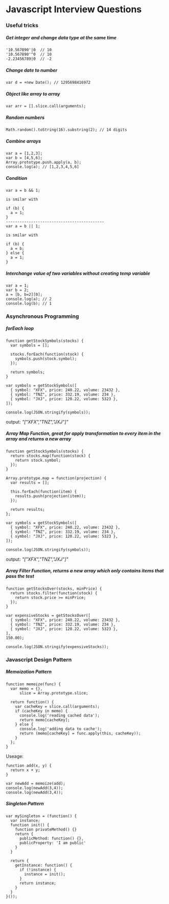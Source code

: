 # Javascript Interview Questions

### Useful tricks
##### Get integer and change data type at the same time
```
'10.567890'|0  // 10
'10.567890'^0  // 10
-2.23456789|0  // -2
```
##### Change date to number
```
var d = +new Date(); // 1295698416972
```
##### Object like array to array
```
var arr = [].slice.call(arguments);
```
##### Random numbers
```
Math.random().toString(16).substring(2); // 14 digits
```
##### Combine arrays
```
var a = [1,2,3];
var b = [4,5,6];
Array.prototype.push.apply(a, b);
console.log(a); // [1,2,3,4,5,6]
```
##### Condition
```
var a = b && 1;

is smilar with

if (b) {
  a = 1;
}
-------------------------------------------
var a = b || 1;

is smilar with

if (b) {
  a = b;
} else {
  a = 1;
}
```
##### Interchange value of two variables without creating temp variable
```
var a = 1;
var b = 2;
a = [b, b=2][0];
console.log(a); // 2
console.log(b); // 1
```

### Asynchronous Programming

##### forEach loop
```
function getStockSymbols(stocks) {
  var symbols = [];
  
  stocks.forEach(function(stock) {
    symbols.push(stock.symbol);
  });
  
  return symbols;
}

var symbols = getStockSymbols([
  { symbol: "XFX", price: 240.22, volume: 23432 },
  { symbol: "TNZ", price: 332.19, volume: 234 },
  { symbol: "JXJ", price: 120.22, volume: 5323 },
]);

console.log(JSON.stringify(symbols));
```
output: *"[\"XFX\",\"TNZ\",\"JXJ\"]"*

##### Array Map Function, great for apply transformation to every item in the array and returns a new array
```
function getStockSymbols(stocks) {
  return stocks.map(function(stock) {
    return stock.symbol;
  });
}

Array.prototype.map = function(projection) {
  var results = [];
  
  this.forEach(function(item) {
    results.push(projection(item));
  });
  
  return results;
};

var symbols = getStockSymbols([
  { symbol: "XFX", price: 240.22, volume: 23432 },
  { symbol: "TNZ", price: 332.19, volume: 234 },
  { symbol: "JXJ", price: 120.22, volume: 5323 },
]);

console.log(JSON.stringify(symbols));
```
output: *"[\"XFX\",\"TNZ\",\"JXJ\"]"*

##### Array Filter Function, returns a new array which only contains items that pass the test
```
function getStocksOver(stocks, minPrice) {
  return stocks.filter(function(stock) {
    return stock.price >= minPrice;
  });
}

var expensiveStocks = getStocksOver([
  { symbol: "XFX", price: 240.22, volume: 23432 },
  { symbol: "TNZ", price: 332.19, volume: 234 },
  { symbol: "JXJ", price: 120.22, volume: 5323 },
],
150.00);

console.log(JSON.stringify(expensiveStocks));
```

### Javascript Design Pattern

##### Memoization Pattern
```
function memoize(func) {
  var memo = {},
      slice = Array.prototype.slice;
  
  return function() {
    var cacheKey = slice.call(arguments);
    if (cacheKey in memo) {
      console.log('reading cached data');
      return memo[cacheKey];
    } else {
      console.log('adding data to cache');
      return (memo[cacheKey] = func.apply(this, cacheKey));
    }
  };
}
```
Useage:
```
function add(x, y) {
  return x + y;
}

var newAdd = memoize(add);
console.log(newAdd(3,4));
console.log(newAdd(3,4));
```

##### Singleton Pattern
```
var mySingleton = (function() {
  var instance;
  function init() {
    function privateMethod() {}
    return {
      publicMethod: function() {},
      publicProperty: 'I am public'
    }
  }
  
  return {
    getInstance: function() {
      if (!instance) {
        instance = init();
      }
      return instance;
    }
  }
}());
```

